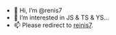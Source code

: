 - 👋 Hi, I’m @renis7
- 👀 I’m interested in JS & TS & YS...
- 📫 Please redirect to [reinis7](https://github.com/reinis7).
